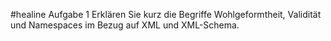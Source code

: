#healine
Aufgabe 1
Erklären Sie kurz die Begriffe Wohlgeformtheit, Validität und Namespaces im Bezug auf XML und XML-Schema.
